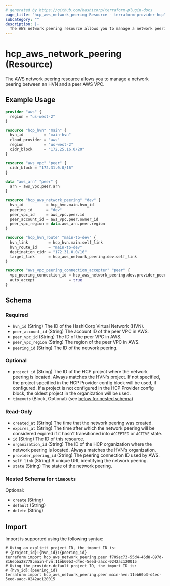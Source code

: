 ```yaml
---
# generated by https://github.com/hashicorp/terraform-plugin-docs
page_title: "hcp_aws_network_peering Resource - terraform-provider-hcp"
subcategory: ""
description: |-
  The AWS network peering resource allows you to manage a network peering between an HVN and a peer AWS VPC.
---
```


# hcp_aws_network_peering (Resource)

The AWS network peering resource allows you to manage a network peering between an HVN and a peer AWS VPC.

## Example Usage

```terraform
provider "aws" {
  region = "us-west-2"
}

resource "hcp_hvn" "main" {
  hvn_id         = "main-hvn"
  cloud_provider = "aws"
  region         = "us-west-2"
  cidr_block     = "172.25.16.0/20"
}

resource "aws_vpc" "peer" {
  cidr_block = "172.31.0.0/16"
}

data "aws_arn" "peer" {
  arn = aws_vpc.peer.arn
}

resource "hcp_aws_network_peering" "dev" {
  hvn_id          = hcp_hvn.main.hvn_id
  peering_id      = "dev"
  peer_vpc_id     = aws_vpc.peer.id
  peer_account_id = aws_vpc.peer.owner_id
  peer_vpc_region = data.aws_arn.peer.region
}

resource "hcp_hvn_route" "main-to-dev" {
  hvn_link         = hcp_hvn.main.self_link
  hvn_route_id     = "main-to-dev"
  destination_cidr = "172.31.0.0/16"
  target_link      = hcp_aws_network_peering.dev.self_link
}

resource "aws_vpc_peering_connection_accepter" "peer" {
  vpc_peering_connection_id = hcp_aws_network_peering.dev.provider_peering_id
  auto_accept               = true
}
```

<!-- schema generated by tfplugindocs -->
## Schema

### Required

- `hvn_id` (String) The ID of the HashiCorp Virtual Network (HVN).
- `peer_account_id` (String) The account ID of the peer VPC in AWS.
- `peer_vpc_id` (String) The ID of the peer VPC in AWS.
- `peer_vpc_region` (String) The region of the peer VPC in AWS.
- `peering_id` (String) The ID of the network peering.

### Optional

- `project_id` (String) The ID of the HCP project where the network peering is located. Always matches the HVN's project.
					If not specified, the project specified in the HCP Provider config block will be used, if configured.
					If a project is not configured in the HCP Provider config block, the oldest project in the organization will be used.
- `timeouts` (Block, Optional) (see [below for nested schema](#nestedblock--timeouts))

### Read-Only

- `created_at` (String) The time that the network peering was created.
- `expires_at` (String) The time after which the network peering will be considered expired if it hasn't transitioned into `ACCEPTED` or `ACTIVE` state.
- `id` (String) The ID of this resource.
- `organization_id` (String) The ID of the HCP organization where the network peering is located. Always matches the HVN's organization.
- `provider_peering_id` (String) The peering connection ID used by AWS.
- `self_link` (String) A unique URL identifying the network peering.
- `state` (String) The state of the network peering.

<a id="nestedblock--timeouts"></a>
### Nested Schema for `timeouts`

Optional:

- `create` (String)
- `default` (String)
- `delete` (String)

## Import

Import is supported using the following syntax:

```shell
# Using an explicit project ID, the import ID is:
# {project_id}:{hvn_id}:{peering_id}
terraform import hcp_aws_network_peering.peer f709ec73-55d4-46d8-897d-816ebba28778:main-hvn:11eb60b3-d4ec-5eed-aacc-0242ac120015
# Using the provider-default project ID, the import ID is:
# {hvn_id}:{peering_id}
terraform import hcp_aws_network_peering.peer main-hvn:11eb60b3-d4ec-5eed-aacc-0242ac120015
```
